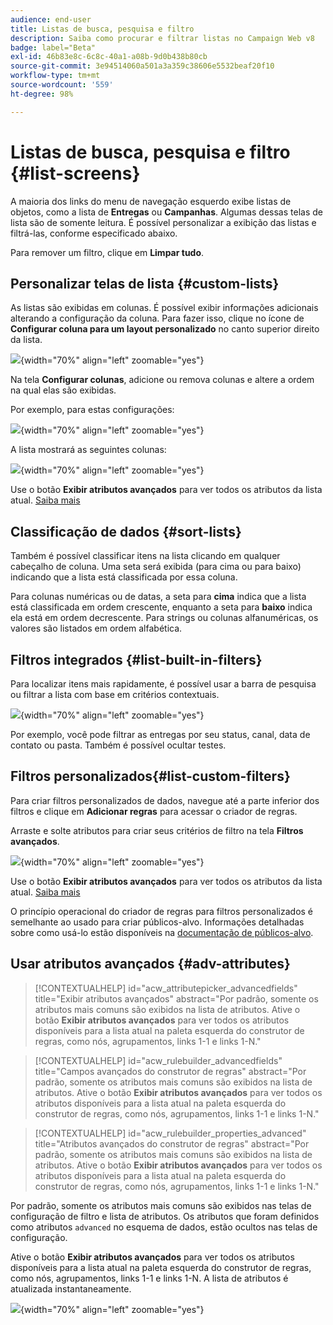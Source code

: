 ```yaml
---
audience: end-user
title: Listas de busca, pesquisa e filtro
description: Saiba como procurar e filtrar listas no Campaign Web v8
badge: label="Beta"
exl-id: 46b83e8c-6c8c-40a1-a08b-9d0b438b80cb
source-git-commit: 3e94514060a501a3a359c38606e5532beaf20f10
workflow-type: tm+mt
source-wordcount: '559'
ht-degree: 98%

---
```


# Listas de busca, pesquisa e filtro {#list-screens}

A maioria dos links do menu de navegação esquerdo exibe listas de objetos, como a lista de **Entregas** ou **Campanhas**. Algumas dessas telas de lista são de somente leitura. É possível personalizar a exibição das listas e filtrá-las, conforme especificado abaixo.

Para remover um filtro, clique em **Limpar tudo**.

## Personalizar telas de lista {#custom-lists}

As listas são exibidas em colunas. É possível exibir informações adicionais alterando a configuração da coluna. Para fazer isso, clique no ícone de **Configurar coluna para um layout personalizado** no canto superior direito da lista.

![](assets/config-columns.png){width="70%" align="left" zoomable="yes"}

Na tela **Configurar colunas**, adicione ou remova colunas e altere a ordem na qual elas são exibidas.

Por exemplo, para estas configurações:

![](assets/columns.png){width="70%" align="left" zoomable="yes"}

A lista mostrará as seguintes colunas:

![](assets/column-sample.png){width="70%" align="left" zoomable="yes"}

Use o botão **Exibir atributos avançados** para ver todos os atributos da lista atual. [Saiba mais](#adv-attributes)

## Classificação de dados {#sort-lists}

Também é possível classificar itens na lista clicando em qualquer cabeçalho de coluna. Uma seta será exibida (para cima ou para baixo) indicando que a lista está classificada por essa coluna.

Para colunas numéricas ou de datas, a seta para **cima** indica que a lista está classificada em ordem crescente, enquanto a seta para **baixo** indica ela está em ordem decrescente. Para strings ou colunas alfanuméricas, os valores são listados em ordem alfabética.

## Filtros integrados {#list-built-in-filters}

Para localizar itens mais rapidamente, é possível usar a barra de pesquisa ou filtrar a lista com base em critérios contextuais.

![](assets/filter.png){width="70%" align="left" zoomable="yes"}

Por exemplo, você pode filtrar as entregas por seu status, canal, data de contato ou pasta. Também é possível ocultar testes.

## Filtros personalizados{#list-custom-filters}

Para criar filtros personalizados de dados, navegue até a parte inferior dos filtros e clique em **Adicionar regras** para acessar o criador de regras.

Arraste e solte atributos para criar seus critérios de filtro na tela **Filtros avançados**.

![](assets/custom-filter.png){width="70%" align="left" zoomable="yes"}

Use o botão **Exibir atributos avançados** para ver todos os atributos da lista atual. [Saiba mais](#adv-attributes)

O princípio operacional do criador de regras para filtros personalizados é semelhante ao usado para criar públicos-alvo. Informações detalhadas sobre como usá-lo estão disponíveis na [documentação de públicos-alvo](../audience/segment-builder.md).

## Usar atributos avançados {#adv-attributes}

>[!CONTEXTUALHELP]
>id="acw_attributepicker_advancedfields"
>title="Exibir atributos avançados"
>abstract="Por padrão, somente os atributos mais comuns são exibidos na lista de atributos. Ative o botão **Exibir atributos avançados** para ver todos os atributos disponíveis para a lista atual na paleta esquerda do construtor de regras, como nós, agrupamentos, links 1-1 e links 1-N."

>[!CONTEXTUALHELP]
>id="acw_rulebuilder_advancedfields"
>title="Campos avançados do construtor de regras"
>abstract="Por padrão, somente os atributos mais comuns são exibidos na lista de atributos. Ative o botão **Exibir atributos avançados** para ver todos os atributos disponíveis para a lista atual na paleta esquerda do construtor de regras, como nós, agrupamentos, links 1-1 e links 1-N."

>[!CONTEXTUALHELP]
>id="acw_rulebuilder_properties_advanced"
>title="Atributos avançados do construtor de regras"
>abstract="Por padrão, somente os atributos mais comuns são exibidos na lista de atributos. Ative o botão **Exibir atributos avançados** para ver todos os atributos disponíveis para a lista atual na paleta esquerda do construtor de regras, como nós, agrupamentos, links 1-1 e links 1-N."


Por padrão, somente os atributos mais comuns são exibidos nas telas de configuração de filtro e lista de atributos. Os atributos que foram definidos como atributos `advanced` no esquema de dados, estão ocultos nas telas de configuração.

Ative o botão **Exibir atributos avançados** para ver todos os atributos disponíveis para a lista atual na paleta esquerda do construtor de regras, como nós, agrupamentos, links 1-1 e links 1-N. A lista de atributos é atualizada instantaneamente.


![](assets/adv-toggle.png){width="70%" align="left" zoomable="yes"}
